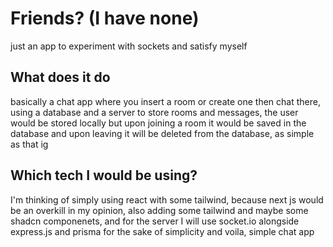 # Friends? (I have none)
just an app to experiment with sockets and satisfy myself

## What does it do
basically a chat app where you insert a room or create one then chat there, using a database and a server to store rooms and messages, the user would be stored locally but upon joining a room it would be saved in the database and upon leaving it will be deleted from the database, as simple as that ig


## Which tech I would be using?
I'm thinking of simply using react with some tailwind, because next js would be an overkill in my opinion, also adding some tailwind and maybe some shadcn componenets, and for the server I will use socket.io alongside express.js and prisma for the sake of simplicity and voila, simple chat app
